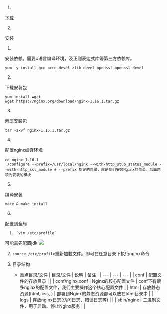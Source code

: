 1. 
[下载](http://nginx.org/en/download.html)

2. 
安装

   1. 
安装依赖。需要c语言编译环境，及正则表达式库等第三方依赖库。
```shell
yum -y install gcc pcre-devel zlib-devel openssl openssl-devel
```


   2. 
下载安装包
```shell
yum install wget
wget https://nginx.org/download/nginx-1.16.1.tar.gz
```


   3. 
解压安装包
```shell
tar -zxvf nginx-1.16.1.tar.gz
```


   4. 
配置nginx编译环境
```shell
cd nginx-1.16.1
./configure --prefix=/usr/local/nginx --with-http_stub_status_module --with-http_ssl_module # --prefix 指定的目录，就是我们安装Nginx的目录。后面两项为安装的模块
```


   5. 
编译安装
```shell
make & make install
```


   6. 
配置到全局

      1. `vim /etc/profile`
可能需先配置jdk
![](https://cdn.jsdelivr.net/gh/lonely06/images@main/healthy/202210212121079.png#alt=image-20221021212133981)

2. 
      `source /etc/profile`重新加载文件。即可在任意目录下执行nginx命令

3. 
   目录结构

   - 重点目录/文件
| 目录/文件 | 说明 | 备注 |
| --- | --- | --- |
| conf | 配置文件的存放目录 |  |
| conf/nginx.conf | Nginx的核心配置文件 | conf下有很多nginx的配置文件，我们主要操作这个核心配置文件 |
| html | 存放静态资源(html, css, ) | 部署到Nginx的静态资源都可以放在html目录中 |
| logs | 存放nginx日志(访问日志、错误日志等) |  |
| sbin/nginx | 二进制文件，用于启动、停止Nginx服务 |  |

